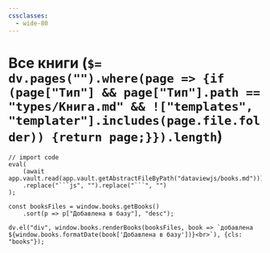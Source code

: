 ```yaml
---
cssclasses:
  - wide-80
---
```

# Все книги (`$= dv.pages("").where(page => {if (page["Тип"] && page["Тип"].path == "types/Книга.md" && !["templates", "templater"].includes(page.file.folder)) {return page;}}).length`)

```dataviewjs
// import code
eval(
    (await app.vault.read(app.vault.getAbstractFileByPath("dataviewjs/books.md")))
    .replace("```js", "").replace("```", "")
);

const booksFiles = window.books.getBooks()
    .sort(p => p["Добавлена в базу"], "desc");

dv.el("div", window.books.renderBooks(booksFiles, book => `добавлена ${window.books.formatDate(book['Добавлена в базу'])}<br>`), {cls: "books"});
```